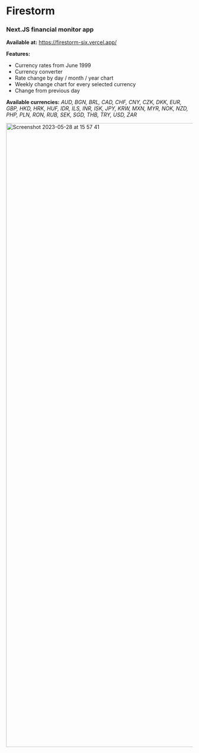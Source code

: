 # Firestorm

### Next.JS financial monitor app

**Available at:** https://firestorm-six.vercel.app/

**Features:**
  * Currency rates from June 1999
  * Currency converter
  * Rate change by day / month / year chart
  * Weekly change chart for every selected currency
  * Change from previous day

**Available currencies:** 
*AUD, BGN, BRL, CAD, CHF, CNY, CZK, DKK, EUR, GBP, HKD, HRK, HUF, IDR, ILS, INR, ISK, JPY, KRW, MXN, MYR, NOK, NZD, PHP, PLN, RON, RUB, SEK, SGD, THB, TRY, USD, ZAR*


<img width="1680" alt="Screenshot 2023-05-28 at 15 57 41" src="https://github.com/exymore/firestorm/assets/52958300/977505ee-c39e-495b-a028-838e67691a60">
